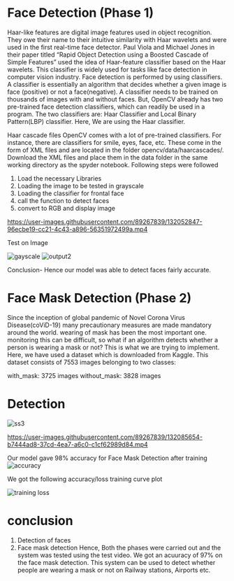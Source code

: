 # Face Detection (Phase 1)
Haar-like features are digital image features used in object recognition. They owe their name to their intuitive similarity with Haar wavelets and were used in the first real-time face detector. Paul Viola and Michael Jones in their paper titled “Rapid Object Detection using a Boosted Cascade of Simple Features” used the idea of Haar-feature classifier based on the Haar wavelets. This classifier is widely used for tasks like face detection in computer vision industry.
Face detection is performed by using classifiers. A classifier is essentially an algorithm that decides whether a given image is face (positive) or not a face(negative). A classifier needs to be trained on thousands of images with and without faces. But, OpenCV already has two pre-trained face detection classifiers, which can readily be used in a program. The two classifiers are: Haar Classifier and Local Binary Pattern(LBP) classifier. 
Here, We are using the Haar classifier.

Haar cascade files
OpenCV comes with a lot of pre-trained classifiers. For instance, there are classifiers for smile, eyes, face, etc. These come in the form of XML files and are located in the folder opencv/data/haarcascades/.
Download the XML files and place them in the data folder in the same working directory as the spyder notebook.
Following steps were followed
1. Load the necessary Libraries
2. Loading the image to be tested in grayscale
3. Loading the classifier for frontal face
4. call the function to detect faces
5. convert to RGB and display image






https://user-images.githubusercontent.com/89267839/132052847-96ecbe19-cc21-4c43-a896-56351972499a.mp4

Test on Image


![gayscale](https://user-images.githubusercontent.com/89267839/132081529-2d5e404c-de84-41f9-9df5-0c7c3f5b7524.png)
![output2](https://user-images.githubusercontent.com/89267839/132081579-8a922195-984c-4315-9a4c-d8434ae1ea5f.png)


Conclusion- Hence our model was able to detect faces fairly accurate.


# Face Mask Detection (Phase 2)
Since the inception of global pandemic of Novel Corona Virus Disease(coViD-19) many precautionary measures are made mandatory around the world. wearing of mask has been the most important one. monitoring this can be difficult, so what if an algorithm detects whether a person is wearing a mask or not?
This is what we are trying to implement. Here, we have used a dataset which is downloaded from Kaggle.
This dataset consists of 7553 images belonging to two classes:

with_mask: 3725 images
without_mask: 3828 images

# Detection
![ss3](https://user-images.githubusercontent.com/89267839/132084512-59729856-f1cc-467f-82ed-2cef2f2dca0c.png)


https://user-images.githubusercontent.com/89267839/132085654-b7444ad8-37cd-4ea7-a6c0-c1cf62989d84.mp4






Our model gave 98% accuracy for Face Mask Detection after training
![accuracy](https://user-images.githubusercontent.com/89267839/132084476-1196458c-7a23-444b-ad54-cbcc1ef49ddd.JPG)



We got the following accuracy/loss training curve plot


![training loss](https://user-images.githubusercontent.com/89267839/132084419-736211d1-f7b6-4bbf-9a6d-ec2d79738650.JPG)

# conclusion
1. Detection of faces
2. Face mask detection 
Hence, Both the phases were carried out and the system was tested using the test video. We got an acuuracy of 97% on the face mask detection. This system can be used to detect whether people are wearing a mask or not on Railway stations, Airports etc.


